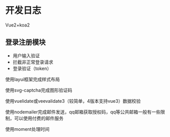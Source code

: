 # 开发日志

Vue2+koa2

## 登录注册模块

- 用户输入验证
- 拦截非正常登录请求
- 登录验证（token）

使用layui框架完成样式布局

使用svg-captcha完成图形验证码

使用vuelidate或veevalidate3（较简单，4版本支持vue3）数据校验

使用nodemailer完成邮件发送，qq邮箱获取授权码，qq等公共邮箱一般有一些限制，可以使用付费的邮件服务

使用moment处理时间

